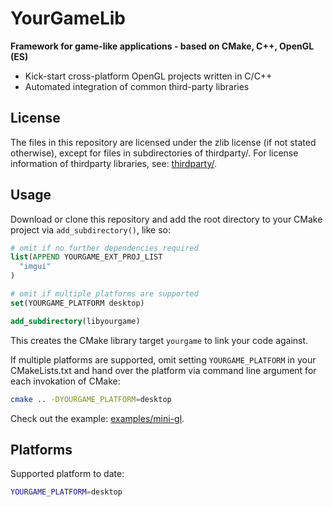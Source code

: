 # YourGameLib

**Framework for game-like applications - based on CMake, C++, OpenGL (ES)**

-   Kick-start cross-platform OpenGL projects written in C/C++
-   Automated integration of common third-party libraries

## License

The files in this repository are licensed under the zlib license (if not stated otherwise), except for files in subdirectories of thirdparty/. For license information of thirdparty libraries, see: [thirdparty/](thirdparty/).

## Usage

Download or clone this repository and add the root directory to your CMake project via `add_subdirectory()`, like so:

```cmake
# omit if no further dependencies required
list(APPEND YOURGAME_EXT_PROJ_LIST
  "imgui"
)

# omit if multiple platforms are supported
set(YOURGAME_PLATFORM desktop)

add_subdirectory(libyourgame)
```

This creates the CMake library target `yourgame` to link your code against.

If multiple platforms are supported, omit setting `YOURGAME_PLATFORM` in your CMakeLists.txt and hand over the platform via command line argument for each invokation of CMake:

```bash
cmake .. -DYOURGAME_PLATFORM=desktop
```

Check out the example: [examples/mini-gl](examples/mini-gl).

## Platforms

Supported platform to date:

```bash
YOURGAME_PLATFORM=desktop
```
